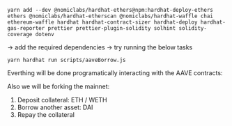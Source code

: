 ``` shell 
yarn add --dev @nomiclabs/hardhat-ethers@npm:hardhat-deploy-ethers ethers @nomiclabs/hardhat-etherscan @nomiclabs/hardhat-waffle chai ethereum-waffle hardhat hardhat-contract-sizer hardhat-deploy hardhat-gas-reporter prettier prettier-plugin-solidity solhint solidity-coverage dotenv
```
-> add the required dependencies 
-> try running the below tasks 
``` shell 
yarn hardhat run scripts/aaveBorrow.js 
```

Everthing will be done programatically interacting with the AAVE contracts:

Also we will be forking the mainnet:

1. Deposit collateral: ETH / WETH 
2. Borrow another asset: DAI
3. Repay the collateral  